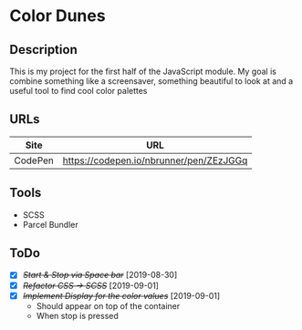 # Color Dunes

## Description

This is my project for the first half of the JavaScript module.
My goal is combine something like a screensaver, something beautiful to look at and a useful tool to find cool color palettes

## URLs

| Site    | URL                                     |
| ------- | --------------------------------------- |
| CodePen | https://codepen.io/nbrunner/pen/ZEzJGGq |

## Tools

-   SCSS
-   Parcel Bundler

## ToDo

-   [x] ~~_Start & Stop via Space bar_~~ [2019-08-30]
-   [x] ~~_Refactor CSS -> SCSS_~~ [2019-09-01]
-   [x] ~~_Implement Display for the color values_~~ [2019-09-01]
    -   Should appear on top of the container
    -   When stop is pressed
